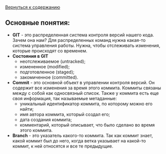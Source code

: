 [Вернуться к содержанию](./../readme.md)

## Основные понятия:
- **GIT** - это распределенная система контроля версий нашего кода. Зачем она нам? Для распределенных команд нужна какая-то система управления работы. Нужна, чтобы отслеживать изменения, которые происходят со временем.
- **Состояния в GIT** 
    - неотслеживаемое (untracked);
    - измененное (modified);
    - подготовленное (staged);
    - закомиченное (committed).
- **Commit** - это основной объект в управлении контроля версий. Он содержит все изменения за время этого коммита. Коммиты связаны между с собой как односвязный список. 
    Также у коммита есть еще своя информация, так называемые метаданные:
    - уникальный идентификатор коммита, по которому можно его найти;
    - имя автора коммита, который создал его;
    - дата создания коммита;
    - комментарий, который описывает, что было сделано во время этого коммита.
- **Branch** - это указатель какого-то коммита. Так как коммит знает, какой коммит был до него, когда ветка указывает на какой-то коммит, к ней относятся и все те предыдущие. 